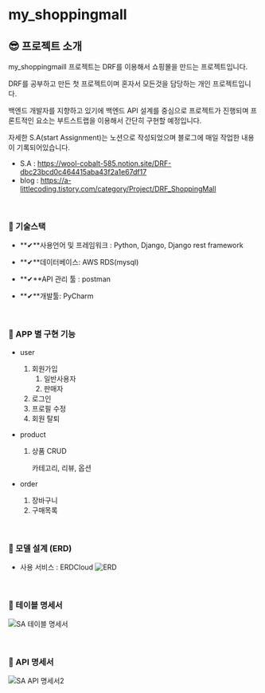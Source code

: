 # my_shoppingmall

## 😎 프로젝트 소개
my_shoppingmaill 프로젝트는 DRF를 이용해서 쇼핑몰을 만드는 프로젝트입니다. 

DRF를 공부하고 만든 첫 프로젝트이며 혼자서 모든것을 담당하는 개인 프로젝트입니다. 

백엔드 개발자를 지향하고 있기에 백엔드 API 설계를 중심으로 프로젝트가 진행되며 프론트적인 요소는 부트스트랩을 이용해서 간단히 구현할 예정입니다.

자세한 S.A(start Assignment)는 노션으로 작성되었으며 블로그에 매일 작업한 내용이 기록되어있습니다.
  - S.A : https://wool-cobalt-585.notion.site/DRF-dbc23bcd0c464415aba43f2a1e67df17
  - blog : https://a-littlecoding.tistory.com/category/Project/DRF_ShoppingMall

<br>

### 📎 기술스택
  - **✔**사용언어 및 프레임워크 :  Python, Django, Django rest framework

  - **✔**데이터베이스: AWS RDS(mysql)

  - **✔**API 관리 툴 : postman

  - **✔**개발툴: PyCharm

<br>

### 📎 APP 별 구현 기능
  - user
      1. 회원가입
          1. 일반사용자
          2. 판매자
      2. 로그인
      3. 프로필 수정
      4. 회원 탈퇴
  - product
      1. 상품 CRUD

          카테고리, 리뷰, 옵션

  - order
      1. 장바구니
      2. 구매목록
          
<br>

### 📎 모델 설계 (ERD)
  - 사용 서비스 : ERDCloud
![ERD](https://user-images.githubusercontent.com/96563183/175491843-8208cebf-d26c-44ea-b0bc-d9288472318e.png)


<br>

### 📎 테이블 명세서
![SA 테이블 명세서](https://user-images.githubusercontent.com/96563183/175493018-9b8b064a-c1d4-4812-9049-d59c90f435e0.png)

<br>

### 📎 API 명세서
![SA API 명세서2](https://user-images.githubusercontent.com/96563183/175494370-68fd474f-0848-4c3b-ac24-9f6037a4ebdd.png)
